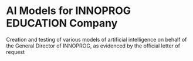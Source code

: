 # AI Models for INNOPROG EDUCATION Company

Creation and testing of various models of artificial intelligence on behalf of the General Director of INNOPROG, as evidenced by the official letter of request